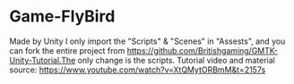 # Game-FlyBird
 Made by Unity
 I only import the "Scripts" & "Scenes" in "Assests", and you can fork the entire project from https://github.com/Britishgaming/GMTK-Unity-Tutorial.The only change is the scripts.
 Tutorial video and material source: https://www.youtube.com/watch?v=XtQMytORBmM&t=2157s
